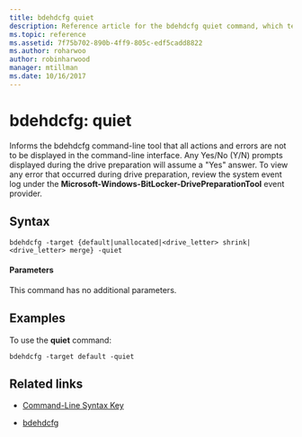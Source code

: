 ```yaml
---
title: bdehdcfg quiet
description: Reference article for the bdehdcfg quiet command, which tells bdehdcfg to not display all actions and errors.
ms.topic: reference
ms.assetid: 7f75b702-890b-4ff9-805c-edf5cadd8822
ms.author: roharwoo
author: robinharwood
manager: mtillman
ms.date: 10/16/2017
---
```


# bdehdcfg: quiet

Informs the bdehdcfg command-line tool that all actions and errors are not to be displayed in the command-line interface. Any Yes/No (Y/N) prompts displayed during the drive preparation will assume a "Yes" answer. To view any error that occurred during drive preparation, review the system event log under the **Microsoft-Windows-BitLocker-DrivePreparationTool** event provider.

## Syntax

```
bdehdcfg -target {default|unallocated|<drive_letter> shrink|<drive_letter> merge} -quiet
```

#### Parameters

This command has no additional parameters.

## Examples

To use the **quiet** command:

```
bdehdcfg -target default -quiet
```

## Related links

- [Command-Line Syntax Key](command-line-syntax-key.md)

- [bdehdcfg](bdehdcfg.md)
